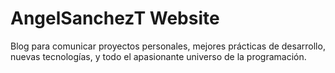 # AngelSanchezT Website

Blog para comunicar proyectos personales, mejores prácticas de desarrollo, nuevas tecnologías, y todo el apasionante universo de la programación.
